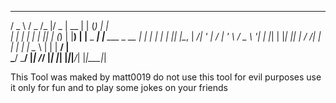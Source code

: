   ___   ___  __  ___  _____  _     _     _               
 / _ \ / _ \/_ |/ _ \|  __ \| |   (_)   | |              
| | | | | | || | (_) | |__) | |__  _ ___| |__   ___ _ __ 
| | | | | | || |\__, |  ___/| '_ \| / __| '_ \ / _ \ '__|
| |_| | |_| || |  / /| |    | | | | \__ \ | | |  __/ |   
 \___/ \___/ |_| /_/ |_|    |_| |_|_|___/_| |_|\___|_|   
                                                         
                                                        
This Tool was maked by matt0019 
do not use this tool for evil purposes use it only for fun and to play some jokes on your friends
